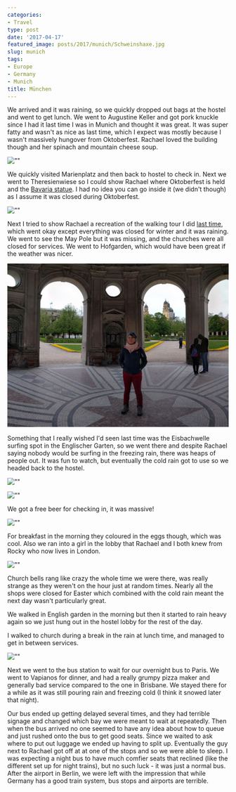 ```yaml
---
categories:
- Travel
type: post
date: '2017-04-17'
featured_image: posts/2017/munich/Schweinshaxe.jpg
slug: munich
tags:
- Europe
- Germany
- Munich
title: München
---
```


We arrived and it was raining, so we quickly dropped out bags at the hostel and went to get lunch. We went to Augustine Keller and got pork knuckle since I had it last time I was in Munich and thought it was great. It was super fatty and wasn't as nice as last time, which I expect was mostly because I wasn't massively hungover from Oktoberfest. Rachael loved the building though and her spinach and mountain cheese soup.

![""](Schweinshaxe.jpg "")

We quickly visited Marienplatz and then back to hostel to check in. Next we went to Theresienwiese so I could show Rachael where Oktoberfest is held and the [Bavaria statue](https://en.wikipedia.org/wiki/Bavaria_statue). I had no idea you can go inside it (we didn't though) as I assume it was closed during Oktoberfest.

![""](Bavaria_statue.jpg "")

Next I tried to show Rachael a recreation of the walking tour I did [last time](/posts/2010/oktoberfest), which went okay except everything was closed for winter and it was raining. We went to see the May Pole but it was missing, and the churches were all closed for services. We went to Hofgarden, which would have been great if the weather was nicer.

![""](Hofgarten.jpg "")

Something that I really wished I'd seen last time was the Eisbachwelle surfing spot in the Englischer Garten, so we went there and despite Rachael saying nobody would be surfing in the freezing rain, there was heaps of people out. It was fun to watch, but eventually the cold rain got to use so we headed back to the hostel.

![""](surfer.jpg "")

![""](surf_sign.jpg "")

We got a free beer for checking in, it was massive!

![""](free_beer.jpg "")

For breakfast in the morning they coloured in the eggs though, which was cool. Also we ran into a girl in the lobby that Rachael and I both knew from Rocky who now lives in London.

![""](easter_eggs.jpg "")

Church bells rang like crazy the whole time we were there, was really strange as they weren't on the hour just at random times. Nearly all the shops were closed for Easter which combined with the cold rain meant the next day wasn't particularly great.

We walked in English garden in the morning but then it started to rain heavy again so we just hung out in the hostel lobby for the rest of the day.

I walked to church during a break in the rain at lunch time, and managed to get in between services.

![""](church.jpg "")

Next we went to the bus station to wait for our overnight bus to Paris. We went to Vapianos for dinner, and had a really grumpy pizza maker and generally bad service compared to the one in Brisbane. We stayed there for a while as it was still pouring rain and freezing cold (I think it snowed later that night).

Our bus ended up getting delayed several times, and they had terrible signage and changed which bay we were meant to wait at repeatedly. Then when the bus arrived no one seemed to have any idea about how to queue and just rushed onto the bus to get good seats. Since we waited to ask where to put out luggage we ended up having to split up. Eventually the guy next to Rachael got off at at one of the stops and so we were able to sleep. I was expecting a night bus to have much comfier seats that reclined (like the different set up for night trains), but no such luck - it was just a normal bus. After the airport in Berlin, we were left with the impression that while Germany has a good train system, bus stops and airports are terrible.